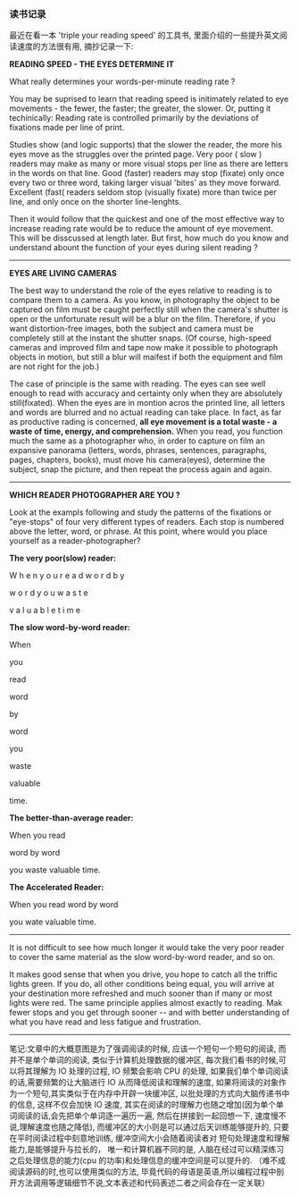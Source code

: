 ### 读书记录

最近在看一本 'triple your reading speed' 的工具书, 里面介绍的一些提升英文阅读速度的方法很有用, 摘抄记录一下:


<b>READING SPEED - THE EYES DETERMINE IT</b>
<p/>

What really determines your words-per-minute reading rate ? 

You may be suprised to learn that reading speed is initimately related to eye movements - the fewer, the faster; the greater, the slower. Or, putting it techinically: Reading rate is controlled primarily by the deviations of fixations made per line of print. 

Studies show (and logic supports) that the slower the reader, the more his eyes move as the struggles over the printed page. Very poor ( slow ) readers may make as many or more visual stops per line as there are letters in the words on that line. Good (faster) readers may stop (fixate) only once every two or three word, taking larger visual 'bites' as they move forward. Excellent (fast( readers seldom stop (visually fixate) more than twice per line, and only once on the shorter line-lenghts. 

Then it would follow that the quickest and one of the most effective way to increase reading rate would be to reduce the amount of eye movement.
This will be disscussed at length later. But first, how much do you know and understand abount the function of your eyes during silent reading ? 

---
<b>EYES ARE LIVING CAMERAS</b>
<p/>
The best way to understand the role of the eyes relative to reading is to compare them to a camera. As you know, in photography the object to be captured on film must be caught perfectly still when the camera's shutter is open or the unfortunate result will be a blur on the film. Therefore, if you want distortion-free images, both the subject and camera must be completely still at the instant the shutter snaps. (Of course, high-speed cameras and improved film and tape now make it possible to photograph objects in motion, but still a blur will maifest if both the equipment and film are not right for the job.) 

The case of principle is the same with reading. The eyes can see well enough to read with accuracy and certainty only when they are absolutely still(fixated). When the eyes are in montion acros the printed line, all letters and words are blurred and no actual reading can take place. In fact, as far as productive rading is concerned, <b>all eye movement is a total waste - a waste of time, energy, and comprehension.</b> When you read, you function much the same as a photographer who, in order to capture on film an expansive panorama (letters, words, phrases, sentences, paragraphs, pages, chapters, books), must move his camera(eyes), determine the subject, snap the picture, and then repeat the process again and again. 

---

<b>WHICH READER PHOTOGRAPHER ARE YOU ?</b>
<p/>

Look at the exampls following and study the patterns of the fixations or "eye-stops" of four very different types of readers. Each stop is numbered above the letter, word, or phrase. At this point, where would you place yourself as a reader-photographer? 

<b>The very poor(slow) reader:</b>

W h e n    y o u   r e  a  d   w   o  r  d    b  y

 w  o  r  d    y   o  u    w  a  s  t  e

v a  l  u  a  b  l  e     t  i  m  e

<b>The slow word-by-word reader:</b><p/>
When <p/> you
<p/>
read <p/>word <p/>by <p/>word<p/> you<p/> waste<p/> valuable <p/> time. 


<b>The better-than-average reader:</b><p/>
When you read  <p/>  word by word  <p/>  you waste    valuable time. 


<b>The Accelerated Reader:</b><p/>
When you read word by word <p/>
you wate valuable time. 

---

It is not difficult to see how much longer it would take the very poor reader to cover the same material as the slow word-by-word reader, and so on.

It makes good sense that when you drive, you hope to catch all the triffic lights green. If you do, all other conditions being equal, you will arrive at your destination more refreshed and much sooner than if many or most lights were red. The same principle applies almost exactly to reading. Mak fewer stops and you get through sooner -- and with better understanding of what you have read and less fatigue and frustration. 


---
笔记:文章中的大概意图是为了强调阅读的时候, 应该一个短句一个短句的阅读, 而并不是单个单词的阅读, 类似于计算机处理数据的缓冲区, 每次我们看书的时候,可以将其理解为 IO 处理的过程, IO 频繁会影响 CPU 的处理, 如果我们单个单词阅读的话,需要频繁的让大脑进行 IO 从而降低阅读和理解的速度, 如果将阅读的对象作为一个短句,其实类似于在内存中开辟一块缓冲区, 以批处理的方式向大脑传递书中的信息, 这样不仅会加快 IO 速度, 其实在阅读的时理解力也随之增加(因为单个单词阅读的话,会先把单个单词逐一遍历一遍, 然后在拼接到一起回想一下, 速度慢不说,理解速度也随之降低), 而缓冲区的大小则是可以通过后天训练能够提升的, 只要在平时阅读过程中刻意地训练, 缓冲空间大小会随着阅读者对 短句处理速度和理解能力,是能够提升与拉长的， 唯一和计算机器不同的是, 人脑在经过可以精深练习之后处理信息的能力(cpu 的功率)和处理信息的缓冲空间是可以提升的. （难不成阅读源码的时,也可以使用类似的方法, 毕竟代码的母语是英语,所以编程过程中剖开方法调用等逻辑细节不说,文本表述和代码表述二者之间会存在一定关联）